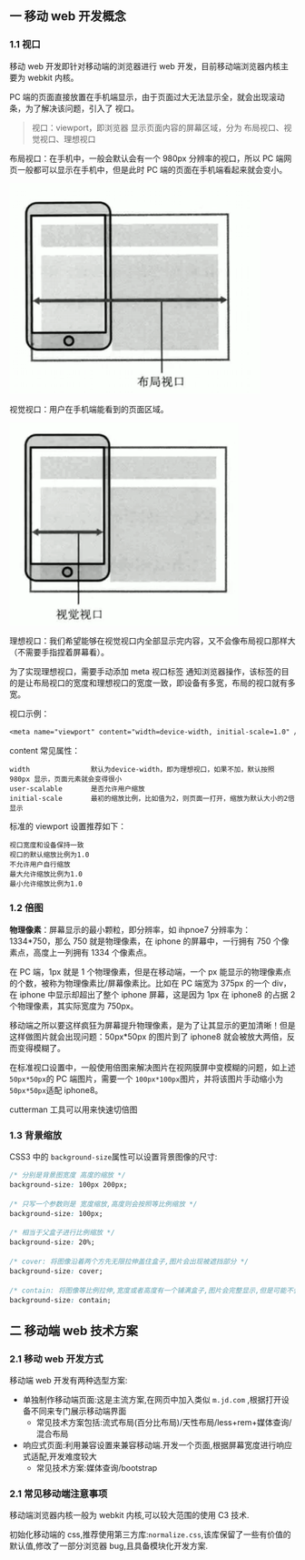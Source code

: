 ## 一 移动 web 开发概念

### 1.1 视口

移动 web 开发即针对移动端的浏览器进行 web 开发，目前移动端浏览器内核主要为 webkit 内核。

PC 端的页面直接放置在手机端显示，由于页面过大无法显示全，就会出现滚动条，为了解决该问题，引入了 视口。

> 视口：viewport，即浏览器 显示页面内容的屏幕区域，分为 布局视口、视觉视口、理想视口

布局视口：在手机中，一般会默认会有一个 980px 分辨率的视口，所以 PC 端网页一般都可以显示在手机中，但是此时 PC 端的页面在手机端看起来就会变小。

![](../../images/CSS/phone-01.png)

视觉视口：用户在手机端能看到的页面区域。

![](../../images/CSS/phone-02.png)

理想视口：我们希望能够在视觉视口内全部显示完内容，又不会像布局视口那样大（不需要手指捏着屏幕看）。

为了实现理想视口，需要手动添加 meta 视口标签 通知浏览器操作，该标签的目的是让布局视口的宽度和理想视口的宽度一致，即设备有多宽，布局的视口就有多宽。

视口示例：

```txt
<meta name="viewport" content="width=device-width, initial-scale=1.0" />
```

content 常见属性：

```
width               默认为device-width，即为理想视口，如果不加，默认按照 980px 显示，页面元素就会变得很小
user-scalable       是否允许用户缩放
initial-scale       最初的缩放比例，比如值为2，则页面一打开，缩放为默认大小的2倍显示
```

标准的 viewport 设置推荐如下：

```
视口宽度和设备保持一致
视口的默认缩放比例为1.0
不允许用户自行缩放
最大允许缩放比例为1.0
最小允许缩放比例为1.0
```

### 1.2 倍图

**物理像素**：屏幕显示的最小颗粒，即分辨率，如 ihpnoe7 分辨率为： 1334\*750，那么 750 就是物理像素，在 iphone 的屏幕中，一行拥有 750 个像素点，高度上一列拥有 1334 个像素点。

在 PC 端，1px 就是 1 个物理像素，但是在移动端，一个 px 能显示的物理像素点的个数，被称为物理像素比/屏幕像素比。比如在 PC 端宽为 375px 的一个 div，在 iphone 中显示却超出了整个 iphone 屏幕，这是因为 1px 在 iphone8 的占据 2 个物理像素，其实际宽度为 750px。

移动端之所以要这样疯狂为屏幕提升物理像素，是为了让其显示的更加清晰！但是这样做图片就会出现问题：50px\*50px 的图片到了 iphone8 就会被放大两倍，反而变得模糊了。

在标准视口设置中，一般使用倍图来解决图片在视网膜屏中变模糊的问题，如上述`50px*50px`的 PC 端图片，需要一个 `100px*100px`图片，并将该图片手动缩小为`50px*50px`适配 iphone8。

cutterman 工具可以用来快速切倍图

### 1.3 背景缩放

CSS3 中的 `background-size`属性可以设置背景图像的尺寸:

```css
/* 分别是背景图宽度 高度的缩放 */
background-size: 100px 200px;

/* 只写一个参数则是 宽度缩放,高度则会按照等比例缩放 */
background-size: 100px;

/* 相当于父盒子进行比例缩放 */
background-size: 20%;

/* cover: 将图像沿着两个方先无限拉伸盖住盒子,图片会出现被遮挡部分 */
background-size: cover;

/* contain: 将图像等比例拉伸,宽度或者高度有一个铺满盒子,图片会完整显示,但是可能不会完全覆盖为背景 */
background-size: contain;
```

## 二 移动端 web 技术方案

### 2.1 移动 web 开发方式

移动端 web 开发有两种选型方案:

- 单独制作移动端页面:这是主流方案,在网页中加入类似 `m.jd.com` ,根据打开设备不同来专门展示移动端界面
  - 常见技术方案包括:流式布局(百分比布局)/天性布局/less+rem+媒体查询/混合布局
- 响应式页面:利用兼容设置来兼容移动端.开发一个页面,根据屏幕宽度进行响应式适配,开发难度较大
  - 常见技术方案:媒体查询/bootstrap

### 2.1 常见移动端注意事项

移动端浏览器内核一般为 webkit 内核,可以较大范围的使用 C3 技术.

初始化移动端的 css,推荐使用第三方库:`normalize.css`,该库保留了一些有价值的默认值,修改了一部分浏览器 bug,且具备模块化开发方案.
